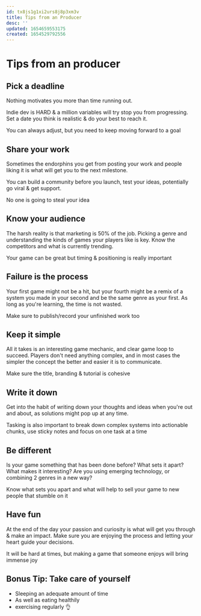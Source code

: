 ```yaml
---
id: tx8js1g1xi2urs8j8p3xm3v
title: Tips from an Producer
desc: ''
updated: 1654659553175
created: 1654529792556
---
```


# Tips from an producer

## Pick a deadline

Nothing motivates you more than time running out.

Indie dev is HARD & a million variables will try stop you from progressing. Set a date you think is realistic & do your
best to reach it.

You can always adjust, but you need to keep moving forward to a goal

## Share your work

Sometimes the endorphins you get from posting your work and people liking it is what will get you to the next milestone.

You can build a community before you launch, test your ideas, potentially go viral & get support.

No one is going to steal your idea

## Know your audience

The harsh reality is that marketing is 50% of the job. Picking a genre and understanding the kinds of games your
players like is key. Know the competitors and what is currently trending.

Your game can be great but timing & positioning is really important

## Failure is the process

Your first game might not be a hit, but your fourth might be a remix of a system you made in your second and be the
same genre as your first. As long as you're learning, the time is not wasted.

Make sure to publish/record your unfinished work too

## Keep it simple

All it takes is an interesting game mechanic, and clear game loop to succeed. Players don't need anything complex, and
in most cases the simpler the concept the better and easier it is to communicate.

Make sure the title, branding & tutorial is cohesive

## Write it down

Get into the habit of writing down your thoughts and ideas when you're out and about, as solutions might pop up at any
time.

Tasking is also important to break down complex systems into actionable chunks, use sticky notes and focus on one task
at a time

## Be different

Is your game something that has been done before? What sets it apart? What makes it interesting? Are you using emerging
technology, or combining 2 genres in a new way?

Know what sets you apart and what will help to sell your game to new people that stumble on it

## Have fun

At the end of the day your passion and curiosity is what will get you through & make an impact. Make sure you are
enjoying the process and letting your heart guide your decisions.

It will be hard at times, but making a game that someone enjoys will bring immense joy

## Bonus Tip: Take care of yourself

- Sleeping an adequate amount of time
- As well as eating healthily
- exercising regularly 👌
